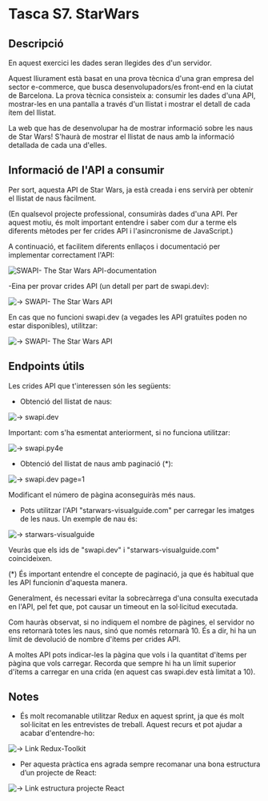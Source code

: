 # Tasca S7. StarWars

## Descripció

En aquest exercici les dades seran llegides des d'un servidor.

Aquest lliurament està basat en una prova tècnica d'una gran empresa del sector e-commerce, que busca desenvolupadors/es front-end en la ciutat de Barcelona. La prova tècnica consisteix a: consumir les dades d'una API, mostrar-les en una pantalla a través d'un llistat i mostrar el detall de cada ítem del llistat.

La web que has de desenvolupar ha de mostrar informació sobre les naus de Star Wars! S'haurà de mostrar el llistat de naus amb la informació detallada de cada una d'elles.

## Informació de l'API a consumir

Per sort, aquesta API de Star Wars, ja està creada i ens servirà per obtenir el llistat de naus fàcilment.

(En qualsevol projecte professional, consumiràs dades d'una API. Per aquest motiu, és molt important entendre i saber com dur a terme els diferents mètodes per fer crides API i l'asincronisme de JavaScript.)

A continuació, et facilitem diferents enllaços i documentació per implementar correctament l'API:

![SWAPI- The Star Wars API-documentation]("https://swapi.dev/documentation")

-Eina per provar crides API (un detall per part de swapi.dev):

![-> SWAPI- The Star Wars API]("https://swapi.dev/")

En cas que no funcioni swapi.dev (a vegades les API gratuïtes poden no estar disponibles), utilitzar:

![-> SWAPI- The Star Wars API]("https://swapi.py4e.com/")

## Endpoints útils

Les crides API que t'interessen són les següents:

- Obtenció del llistat de naus:

![-> swapi.dev]("https://swapi.dev/api/starships")

Important: com s'ha esmentat anteriorment, si no funciona utilitzar:

![-> swapi.py4e]("https://swapi.py4e.com/api/starships/")

- Obtenció del llistat de naus amb paginació (*):

![-> swapi.dev page=1]("https://swapi.dev/api/starships/?page=1")

Modificant el número de pàgina aconseguiràs més naus.

- Pots utilitzar l'API "starwars-visualguide.com" per carregar les imatges de les naus. Un exemple de nau és:

![-> starwars-visualguide]("https://starwars-visualguide.com/assets/img/starships/5.jpg")

Veuràs que els ids de "swapi.dev" i "starwars-visualguide.com" coincideixen.

(*) És important entendre el concepte de paginació, ja que és habitual que les API funcionin d'aquesta manera.

Generalment, és necessari evitar la sobrecàrrega d'una consulta executada en l'API, pel fet que, pot causar un timeout en la sol·licitud executada.

Com hauràs observat, si no indiquem el nombre de pàgines, el servidor no ens retornarà totes les naus, sinó que només retornarà 10. És a dir, hi ha un límit de devolució de nombre d'ítems per crides API.

A moltes API pots indicar-les la pàgina que vols i la quantitat d'ítems per pàgina que vols carregar. Recorda que sempre hi ha un límit superior d'ítems a carregar en una crida (en aquest cas swapi.dev està limitat a 10).

## Notes

- És molt recomanable utilitzar Redux en aquest sprint, ja que és molt sol·licitat en les entrevistes de treball. Aquest recurs et pot ajudar a acabar d'entendre-ho:

![-> Link Redux-Toolkit]("https://medium.com/@diego.coder/implementando-redux-en-react-js-redux-toolkit-86b82219584a")

- Per aquesta pràctica ens agrada sempre recomanar una bona estructura d’un projecte de React:

![-> Link estructura projecte React]("https://github.com/alan2207/bulletproof-react/blob/master/docs/project-structure.md")